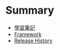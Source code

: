 # Summary

* [學習筆記](README.md)
* [Framework](framework.md)
* [Release History](release-history.md)

